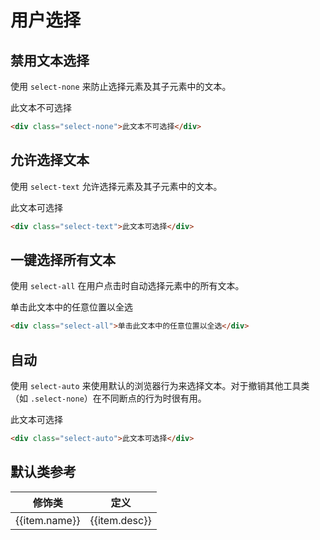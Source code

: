 # 用户选择

## 禁用文本选择

使用 `select-none` 来防止选择元素及其子元素中的文本。

<Example>
  <div class="px-6 py-2 -bg-secondary-100 select-none">此文本不可选择</div>
</Example>

```html
<div class="select-none">此文本不可选择</div>
```

## 允许选择文本

使用 `select-text` 允许选择元素及其子元素中的文本。

<Example>
  <div class="px-6 py-2 -bg-secondary-100 select-text">此文本可选择</div>
</Example>

```html
<div class="select-text">此文本可选择</div>
```

## 一键选择所有文本

使用 `select-all` 在用户点击时自动选择元素中的所有文本。

<Example>
  <div class="px-6 py-2 -bg-secondary-100 select-all">单击此文本中的任意位置以全选</div>
</Example>

```html
<div class="select-all">单击此文本中的任意位置以全选</div>
```

## 自动

使用 `select-auto` 来使用默认的浏览器行为来选择文本。对于撤销其他工具类（如 `.select-none`）在不同断点的行为时很有用。

<Example>
  <div class="px-6 py-2 -bg-secondary-100 select-auto">此文本可选择</div>
</Example>

```html
<div class="select-auto">此文本可选择</div>
```


## 默认类参考

<Example>
  <table class="table">
    <thead>
      <tr>
        <th>修饰类</th>
        <th>定义</th>
      </tr>
    </thead>
    <tbody>
      <tr v-for="item in userSelectJson">
        <td>{{item.name}}</td>
        <td>{{item.desc}}</td>
      </tr>
    </tbody>
   </table>
</Example>

<script setup>
  const userSelectJson = [
    {name: 'select-none', desc: 'user-select: none;'},
    {name: 'select-text', desc: 'user-select: text;'},
    {name: 'select-all', desc: 'user-select: all;'},
    {name: 'select-auto', desc: 'user-select: auto;'},
  ]
</script>
